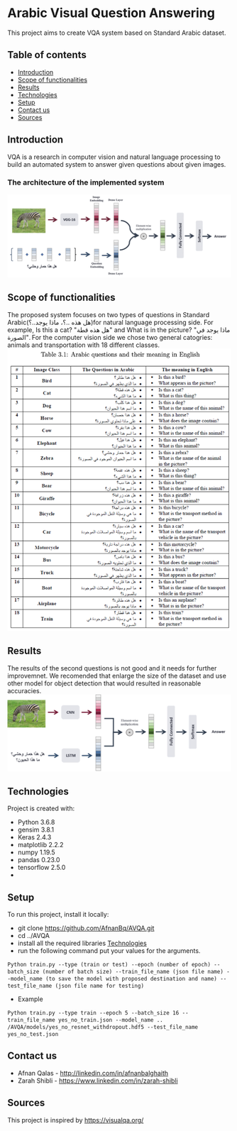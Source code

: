 # Arabic Visual Question Answering 
This project aims to create VQA system based on Standard Arabic dataset. 
## Table of contents
* [Introduction](#introduction)
* [Scope of functionalities](#scope-of-functionalities)
* [Results](#results)
* [Technologies](#technologies)
* [Setup](#setup)
* [Contact us](#contact-us)
* [Sources](#sources)

## Introduction
VQA is a research in computer vision and natural language processing to build an automated system to answer given questions about given images. 
### The architecture of the implemented system
![alt text](https://github.com/AfnanBq/AVQA/blob/master/architecture1.png?raw=true)
## Scope of functionalities
The proposed system focuses on two types of questions in Standard Arabic(هل هذه ..؟، ماذا يوجد..؟)for natural language processing side. For example, Is this a cat? "هل هذه قطة" and What is in
the picture? "ماذا يوجد في الصورة". For the computer vision side we chose two general catogries: animals and transportation with 18 different classes. 
![alt text](https://github.com/AfnanBq/AVQA/blob/master/dataset.png?raw=true)

## Results
The results of the second questions is not good and it needs for further improvemnet. We recomended that enlarge the size of the dataset and use other model for object detection that would resulted in reasonable accuracies. 
![alt text](https://github.com/AfnanBq/AVQA/blob/master/picture1.png?raw=true)
## Technologies
Project is created with:
* Python 3.6.8 
* gensim 3.8.1
* Keras  2.4.3
* matplotlib 2.2.2
* numpy 1.19.5
* pandas 0.23.0
* tensorflow 2.5.0
* 
## Setup
To run this project, install it locally:
* git clone https://github.com/AfnanBq/AVQA.git
* cd ../AVQA 
* install all the required libraries [Technologies](#technologies)
* run the following command put your values for the arguments.
```
Python train.py --type (train or test) --epoch (number of epoch) --batch_size (number of batch size) --train_file_name (json file name) --model_name (to save the model with proposed destination and name) --test_file_name (json file name for testing) 
```
* Example 
```
Python train.py --type train --epoch 5 --batch_size 16 --train_file_name yes_no_train.json --model_name .. /AVQA/models/yes_no_resnet_withdropout.hdf5 --test_file_name yes_no_test.json 
```
## Contact us
* Afnan Qalas - http://linkedin.com/in/afnanbalghaith
* Zarah Shibli - https://www.linkedin.com/in/zarah-shibli

## Sources
This project is inspired by https://visualqa.org/
